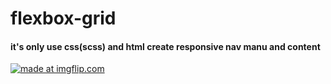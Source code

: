 # flexbox-grid
#### it's only use css(scss) and html create responsive nav manu and content
<a href="https://imgflip.com/gif/220sbl"><img src="https://i.imgflip.com/220sbl.gif" title="made at imgflip.com"/></a>
